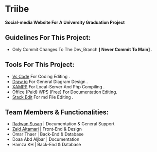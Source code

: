 # Triibe
 **Social-media Website For A University Graduation Project**
## Guidelines For This Project:
 - Only Commit Changes To The Dev_Branch **[ Never Commit To Main]** .
## Tools For This Project:
 - [Vs Code](https://code.visualstudio.com/) For Coding Editing .
 - [Draw io](https://www.microsoft.com/en-us/p/drawio-diagrams/9mvvszk43qqw#activetab=pivot:overviewtab) For General Diagram Design .
 - [XAMPP](https://www.apachefriends.org/download.html) For Local-Server And Php Compiling .
 - [Office](https://www.office.com/) (Paid) [WPS](https://www.wps.com/) (Free) For Documentation Editing.
 - [Stack Edit](https://stackedit.io/app#) For md File Editing .
## Team Members & Functionalities:
 - [Radwan Susan](https://github.com/RadwanSusan) | Documentation & General Support
 - [Zaid Altamari](https://github.com/ZaidAltamari) | Front-End & Design
 - Omar Thaer | Back-End & Database
 - Doaa  Abd Aljbar | Documentation
 - Hamza KH | Back-End & Database
